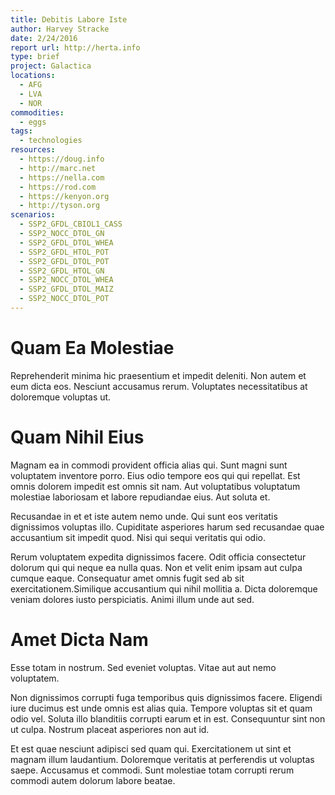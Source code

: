 ```yaml
---
title: Debitis Labore Iste
author: Harvey Stracke
date: 2/24/2016
report url: http://herta.info
type: brief
project: Galactica
locations:
  - AFG
  - LVA
  - NOR
commodities:
  - eggs
tags:
  - technologies
resources:
  - https://doug.info
  - http://marc.net
  - https://nella.com
  - https://rod.com
  - https://kenyon.org
  - http://tyson.org
scenarios:
  - SSP2_GFDL_CBIOL1_CASS
  - SSP2_NOCC_DTOL_GN
  - SSP2_GFDL_DTOL_WHEA
  - SSP2_GFDL_HTOL_POT
  - SSP2_GFDL_DTOL_POT
  - SSP2_GFDL_HTOL_GN
  - SSP2_NOCC_DTOL_WHEA
  - SSP2_GFDL_DTOL_MAIZ
  - SSP2_NOCC_DTOL_POT
---
```

# Quam Ea Molestiae
Reprehenderit minima hic praesentium et impedit deleniti. Non autem et eum dicta eos. Nesciunt accusamus rerum. Voluptates necessitatibus at doloremque voluptas ut.

# Quam Nihil Eius
Magnam ea in commodi provident officia alias qui. Sunt magni sunt voluptatem inventore porro. Eius odio tempore eos qui qui repellat. Est omnis dolorem impedit est omnis sit nam. Aut voluptatibus voluptatum molestiae laboriosam et labore repudiandae eius. Aut soluta et.
 Recusandae in et et iste autem nemo unde. Qui sunt eos veritatis dignissimos voluptas illo. Cupiditate asperiores harum sed recusandae quae accusantium sit impedit quod. Nisi qui sequi veritatis qui odio.
 Rerum voluptatem expedita dignissimos facere. Odit officia consectetur dolorum qui qui neque ea nulla quas. Non et velit enim ipsam aut culpa cumque eaque. Consequatur amet omnis fugit sed ab sit exercitationem.Similique accusantium qui nihil mollitia a. Dicta doloremque veniam dolores iusto perspiciatis. Animi illum unde aut sed.

# Amet Dicta Nam
Esse totam in nostrum. Sed eveniet voluptas. Vitae aut aut nemo voluptatem.
 Non dignissimos corrupti fuga temporibus quis dignissimos facere. Eligendi iure ducimus est unde omnis est alias quia. Tempore voluptas sit et quam odio vel. Soluta illo blanditiis corrupti earum et in est. Consequuntur sint non ut culpa. Nostrum placeat asperiores non aut id.
 Et est quae nesciunt adipisci sed quam qui. Exercitationem ut sint et magnam illum laudantium. Doloremque veritatis at perferendis ut voluptas saepe. Accusamus et commodi. Sunt molestiae totam corrupti rerum commodi autem dolorum labore beatae.
